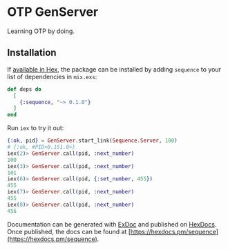 # OTP GenServer 

Learning OTP by doing.

## Installation

If [available in Hex](https://hex.pm/docs/publish), the package can be installed
by adding `sequence` to your list of dependencies in `mix.exs`:

```elixir
def deps do
  [
    {:sequence, "~> 0.1.0"}
  ]
end
```

Run `iex` to try it out:
```elixir
{:ok, pid} = GenServer.start_link(Sequence.Server, 100)
# {:ok, #PID<0.151.0>}
iex(2)> GenServer.call(pid, :next_number)                      
100
iex(3)> GenServer.call(pid, :next_number)
101
iex(6)> GenServer.call(pid, {:set_number, 455})
455
iex(7)> GenServer.call(pid, :next_number)      
455
iex(8)> GenServer.call(pid, :next_number)
456

```

Documentation can be generated with [ExDoc](https://github.com/elixir-lang/ex_doc)
and published on [HexDocs](https://hexdocs.pm). Once published, the docs can
be found at [https://hexdocs.pm/sequence](https://hexdocs.pm/sequence).

